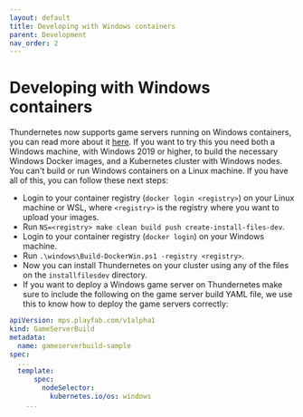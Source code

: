 ```yaml
---
layout: default
title: Developing with Windows containers
parent: Development
nav_order: 2
---
```


# Developing with Windows containers

Thundernetes now supports game servers running on Windows containers, you can read more about it [here](../howtos/windowscontainers.md). If you want to try this you need both a Windows machine, with Windows 2019 or higher, to build the necessary Windows Docker images, and a Kubernetes cluster with Windows nodes. You can't build or run Windows containers on a Linux machine. If you have all of this, you can follow these next steps:

- Login to your container registry (`docker login <registry>`) on your Linux machine or WSL, where `<registry>` is the registry where you want to upload your images.
- Run `NS=<registry> make clean build push create-install-files-dev`.
- Login to your container registry (`docker login`) on your Windows machine.
- Run `.\windows\Build-DockerWin.ps1 -registry <registry>`.
- Now you can install Thundernetes on your cluster using any of the files on the `installfilesdev` directory.
- If you want to deploy a Windows game server on Thundernetes make sure to include the following on the game server build YAML file, we use this to know how to deploy the game servers correctly:

```yaml
apiVersion: mps.playfab.com/v1alpha1
kind: GameServerBuild
metadata:
  name: gameserverbuild-sample
spec:
  ...
  template:
      spec:
        nodeSelector:
          kubernetes.io/os: windows
    ...
```

